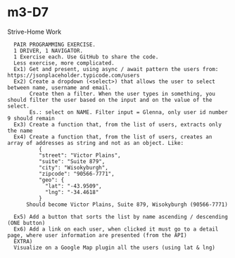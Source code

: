 # m3-D7
Strive-Home Work

      PAIR PROGRAMMING EXERCISE.
      1 DRIVER, 1 NAVIGATOR.
      1 Exercise each. Use GitHub to share the code.
      Less exercise, more complicated. 
      Ex1) Get and present, using async / await pattern the users from: https://jsonplaceholder.typicode.com/users 
      Ex2) Create a dropdown (<select>) that allows the user to select between name, username and email. 
           Create then a filter. When the user types in something, you should filter the user based on the input and on the value of the select.
           Es.: select on NAME. Filter input = Glenna, only user id number 9 should remain
      Ex3) Create a function that, from the list of users, extracts only the name
      Ex4) Create a function that, from the list of users, creates an array of addresses as string and not as an object. Like:
              {
              "street": "Victor Plains",
              "suite": "Suite 879",
              "city": "Wisokyburgh",
              "zipcode": "90566-7771",
              "geo": {
                "lat": "-43.9509",
                "lng": "-34.4618"
              }
          Should become Victor Plains, Suite 879, Wisokyburgh (90566-7771)
      
      Ex5) Add a button that sorts the list by name ascending / descending (ONE button)
      Ex6) Add a link on each user, when clicked it must go to a detail page, where user information are presented (from the API)
      EXTRA)
      Visualize on a Google Map plugin all the users (using lat & lng)
    
